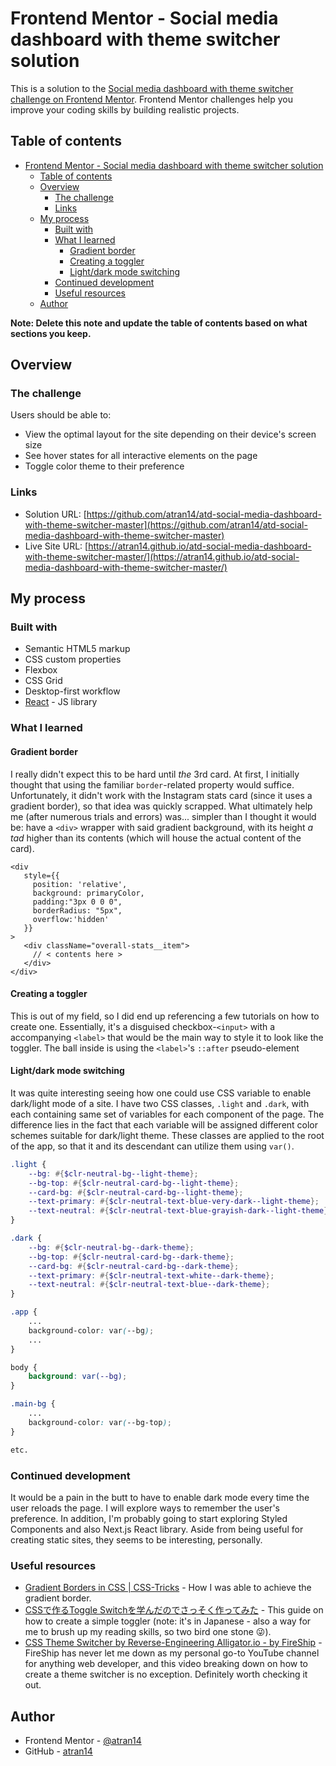# Frontend Mentor - Social media dashboard with theme switcher solution

This is a solution to the [Social media dashboard with theme switcher challenge on Frontend Mentor](https://www.frontendmentor.io/challenges/social-media-dashboard-with-theme-switcher-6oY8ozp_H). Frontend Mentor challenges help you improve your coding skills by building realistic projects. 

## Table of contents

- [Frontend Mentor - Social media dashboard with theme switcher solution](#frontend-mentor---social-media-dashboard-with-theme-switcher-solution)
  - [Table of contents](#table-of-contents)
  - [Overview](#overview)
    - [The challenge](#the-challenge)
    - [Links](#links)
  - [My process](#my-process)
    - [Built with](#built-with)
    - [What I learned](#what-i-learned)
      - [Gradient border](#gradient-border)
      - [Creating a toggler](#creating-a-toggler)
      - [Light/dark mode switching](#lightdark-mode-switching)
    - [Continued development](#continued-development)
    - [Useful resources](#useful-resources)
  - [Author](#author)

**Note: Delete this note and update the table of contents based on what sections you keep.**

## Overview

### The challenge

Users should be able to:

- View the optimal layout for the site depending on their device's screen size
- See hover states for all interactive elements on the page
- Toggle color theme to their preference

### Links

- Solution URL: [https://github.com/atran14/atd-social-media-dashboard-with-theme-switcher-master](https://github.com/atran14/atd-social-media-dashboard-with-theme-switcher-master)
- Live Site URL: [https://atran14.github.io/atd-social-media-dashboard-with-theme-switcher-master/](https://atran14.github.io/atd-social-media-dashboard-with-theme-switcher-master/)

## My process

### Built with

- Semantic HTML5 markup
- CSS custom properties
- Flexbox
- CSS Grid
- Desktop-first workflow
- [React](https://reactjs.org/) - JS library

### What I learned
#### Gradient border

I really didn't expect this to be hard until *the* 3rd card. At first, I initially thought that using the familiar `border`-related property would suffice. Unfortunately, it didn't work with the Instagram stats card (since it uses a gradient border), so that idea was quickly scrapped. What ultimately help me (after numerous trials and errors) was... simpler than I thought it would be: have a `<div>` wrapper with said gradient background, with its height *a tad* higher than its contents (which will house the actual content of the card).

```tsx
<div
   style={{
     position: 'relative',
     background: primaryColor,
     padding:"3px 0 0 0",
     borderRadius: "5px",
     overflow:'hidden'
   }}
>
   <div className="overall-stats__item">
     // < contents here >
   </div>
</div>
```

#### Creating a toggler

This is out of my field, so I did end up referencing a few tutorials on how to create one. Essentially, it's a disguised checkbox-`<input>` with a accompanying `<label>` that would be the main way to style it to look like the toggler. The ball inside is using the `<label>`'s `::after` pseudo-element

#### Light/dark mode switching

It was quite interesting seeing how one could use CSS variable to enable dark/light mode of a site. I have two CSS classes, `.light` and `.dark`, with each containing same set of variables for each component of the page. The difference lies in the fact that each variable will be assigned different color schemes suitable for dark/light theme. These classes are applied to the root of the app, so that it and its descendant can utilize them using `var()`.

```scss
.light {
    --bg: #{$clr-neutral-bg--light-theme};
    --bg-top: #{$clr-neutral-card-bg--light-theme};
    --card-bg: #{$clr-neutral-card-bg--light-theme};
    --text-primary: #{$clr-neutral-text-blue-very-dark--light-theme};
    --text-neutral: #{$clr-neutral-text-blue-grayish-dark--light-theme};
}

.dark {
    --bg: #{$clr-neutral-bg--dark-theme};
    --bg-top: #{$clr-neutral-card-bg--dark-theme};
    --card-bg: #{$clr-neutral-card-bg--dark-theme};
    --text-primary: #{$clr-neutral-text-white--dark-theme};
    --text-neutral: #{$clr-neutral-text-blue--dark-theme};
}

.app {
    ...
    background-color: var(--bg);
    ...
}

body {
    background: var(--bg);
}

.main-bg {
    ...
    background-color: var(--bg-top);
}

etc.
```

### Continued development

It would be a pain in the butt to have to enable dark mode every time the user reloads the page. I will explore ways to remember the user's preference.
In addition, I'm probably going to start exploring Styled Components and also Next.js React library. Aside from being useful for creating static sites, they seems to be interesting, personally.

### Useful resources

- [Gradient Borders in CSS | CSS-Tricks](https://css-tricks.com/gradient-borders-in-css/) - How I was able to achieve the gradient border.
- [CSSで作るToggle Switchを学んだのでさっそく作ってみた](https://qiita.com/deren2525/items/39d151e0cf31d1bd231c) - This guide on how to create a simple toggler (note: it's in Japanese - also a way for me to brush up my reading skills, so two bird one stone 😜).
- [CSS Theme Switcher by Reverse-Engineering Alligator.io - by FireShip](https://www.youtube.com/watch?v=rXuHGLzSmSE&t=310s&ab_channel=Fireship) - FireShip has never let me down as my personal go-to YouTube channel for anything web developer, and this video breaking down on how to create a theme switcher is no exception. Definitely worth checking it out.

## Author

- Frontend Mentor - [@atran14](https://www.frontendmentor.io/profile/atran14)
- GitHub - [atran14](https://github.com/atran14)